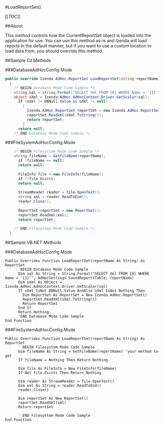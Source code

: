 #LoadReportSet()

[[_TOC_]]

##About

This method controls how the CurrentReportSet object is loaded into the application for use. You can use this method as-is and Izenda will load reports in the default manner, but if you want to use a custom location to load data from, you should override this method.

##Sample C♯ Methods

###DatabaseAdHocConfig Mode

```csharp
public override Izenda.AdHoc.ReportSet LoadReportSet(string reportName)
  {
    /* BEGIN Database Mode Code Sample */
    string sql = string.Format("SELECT Xml FROM {0} WHERE Name = '{1}'", AdHocSettings.SavedReportsTable, reportName);
    object oXml = Izenda.AdHoc.AdHocContext.Driver.GetScalar(sql);
      if (oXml != DBNull.Value && oXml != null)
        {
          Izenda.AdHoc.ReportSet reportSet = new Izenda.AdHoc.ReportSet();
          reportSet.ReadXml(oXml.ToString());
          return reportSet;
        }
      return null;
    /* END Database Mode Code Sample */
```

###FileSystemAdHocConfig Mode

```csharp    
    /* BEGIN Filesystem Mode Code Sample */
    string fileName = GetFileName(reportName);
      if (fileName == null)
      return null;
      
      FileInfo file = new FileInfo(fileName);
      if (!file.Exists)
      return null;
      
      StreamReader reader = file.OpenText();
      string xml = reader.ReadToEnd();
      reader.Close();
      
      ReportSet reportSet = new ReportSet();
      reportSet.ReadXml(xml);
      return reportSet;
      
    /* END Filesystem Mode Code Sample */
  }
```

##Sample VB.NET Methods

###DatabaseAdHocConfig Mode

```visualbasic
Public Overrides Function LoadReportSet(reportName As String) As ReportSet
      'BEGIN Database Mode Code Sample
      Dim sql As String = String.Format("SELECT Xml FROM {0} WHERE Name = '{1}'", AdHocSettings.SavedReportsTable, reportName)
      Dim oXml As Object = Izenda.AdHoc.AdHocContext.Driver.GetScalar(sql)
      If oXml IsNot DBNull.Value AndAlso oXml IsNot Nothing Then
        Dim ReportSet As ReportSet = New Izenda.AdHoc.ReportSet()
        ReportSet.ReadXml(oXml.ToString())
        Return ReportSet
      End If
      Return Nothing
      'END Database Mode Code Sample
End Function
```

###FileSystemAdHocConfig Mode

```visualbasic
Public Overrides Function LoadReportSet(reportName As String) As ReportSet
      ' BEGIN Filesystem Mode Code Sample 
      Dim fileName As String = GetFileName(reportName) 'your method to get 
      If fileName = Nothing Then Return Nothing
      
      Dim file As FileInfo = New FileInfo(fileName)
      If Not file.Exists Then Return Nothing
      
      Dim reader As StreamReader = file.OpenText()
      Dim xml As String = reader.ReadToEnd()
      reader.Close()
      
      Dim reportSet As New ReportSet()
      reportSet.ReadXml(xml)
      Return reportSet
      
      ' END Filesystem Mode Code Sample
End Function
```